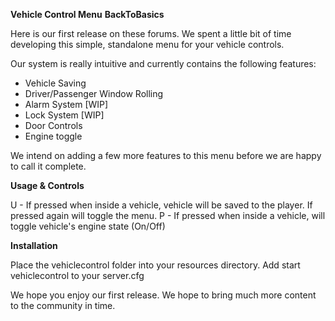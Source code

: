  **Vehicle Control Menu**
**BackToBasics**

Here is our first release on these forums. We spent a little bit of time developing this simple, standalone menu for your vehicle controls.

Our system is really intuitive and currently contains the following features:
 - Vehicle Saving
 - Driver/Passenger Window Rolling
 - Alarm System [WIP]
 - Lock System [WIP]
 - Door Controls
 - Engine toggle

We intend on adding a few more features to this menu before we are happy to call it complete.

**Usage & Controls**

U - If pressed when inside a vehicle, vehicle will be saved to the player. If pressed again will toggle the menu.
P - If pressed when inside a vehicle, will toggle vehicle's engine state (On/Off)

**Installation**

Place the vehiclecontrol folder into your resources directory.
Add start vehiclecontrol to your server.cfg

We hope you enjoy our first release. We hope to bring much more content to the community in time.
